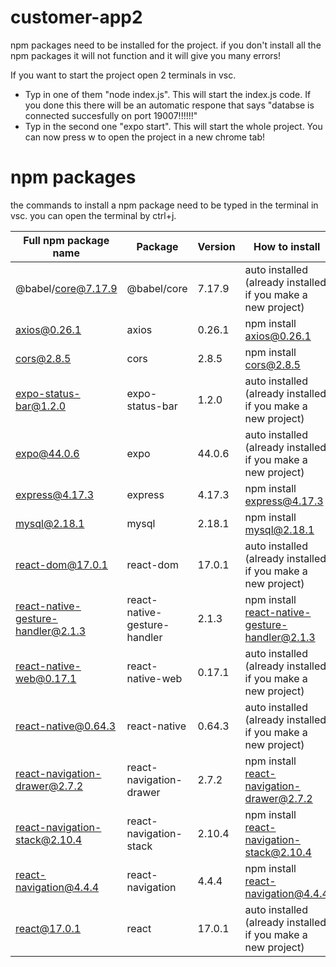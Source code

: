 # customer-app2
npm packages need to be installed for the project. if you don't install all the npm packages it will not function and it will give you many errors!

If you want to start the project open 2 terminals in vsc. 
- Typ in one of them "node index.js". This will start the index.js code. If you done this there will be an automatic respone that says "databse is connected succesfully on port 19007!!!!!!"
- Typ in the second one "expo start". This will start the whole project. You can now press w to open the project in a new chrome tab!

# npm packages

the commands to install a npm package need to be typed in the terminal in vsc. you can open the terminal by ctrl+j.

| Full npm package name | Package  | Version | How to install |
| ------------- | ------------- | ------------- | ------------- |
| @babel/core@7.17.9 |  @babel/core | 7.17.9  | auto installed (already installed if you make a new project)|
| axios@0.26.1 | axios  | 0.26.1  | npm install axios@0.26.1 |
| cors@2.8.5 | cors  | 2.8.5  | npm install cors@2.8.5 |
| expo-status-bar@1.2.0 | expo-status-bar  | 1.2.0  | auto installed (already installed if you make a new project)|
| expo@44.0.6 | expo  | 44.0.6  | auto installed (already installed if you make a new project)|
| express@4.17.3 | express  | 4.17.3  | npm install express@4.17.3 |
| mysql@2.18.1  | mysql  | 2.18.1  | npm install mysql@2.18.1 |
| react-dom@17.0.1 | react-dom  | 17.0.1  | auto installed (already installed if you make a new project)|
| react-native-gesture-handler@2.1.3 | react-native-gesture-handler  | 2.1.3  | npm install react-native-gesture-handler@2.1.3 |
| react-native-web@0.17.1 | react-native-web  | 0.17.1  | auto installed (already installed if you make a new project)|
| react-native@0.64.3 | react-native  | 0.64.3 | auto installed (already installed if you make a new project)|
| react-navigation-drawer@2.7.2 | react-navigation-drawer  | 2.7.2  | npm install react-navigation-drawer@2.7.2 |
| react-navigation-stack@2.10.4 | react-navigation-stack  | 2.10.4  | npm install react-navigation-stack@2.10.4 |
| react-navigation@4.4.4 | react-navigation  | 4.4.4  | npm install react-navigation@4.4.4 |
| react@17.0.1 | react  | 17.0.1  | auto installed (already installed if you make a new project)|

